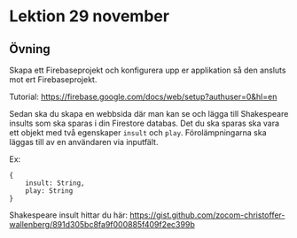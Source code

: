 # Lektion 29 november

## Övning

Skapa ett Firebaseprojekt och konfigurera upp er applikation så den ansluts mot ert Firebaseprojekt.

Tutorial: https://firebase.google.com/docs/web/setup?authuser=0&hl=en

Sedan ska du skapa en webbsida där man kan se och lägga till Shakespeare insults som ska sparas i din Firestore databas. Det du ska sparas ska vara ett objekt med två egenskaper `insult` och `play`. Förolämpningarna ska läggas till av en användaren via inputfält.

Ex:
```
{
    insult: String,
    play: String
}
```

Shakespeare insult hittar du här: https://gist.github.com/zocom-christoffer-wallenberg/891d305bc8fa9f000885f409f2ec399b